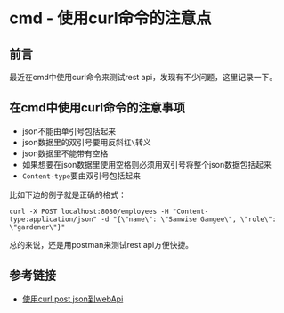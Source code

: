 # cmd - 使用curl命令的注意点

## 前言

最近在cmd中使用curl命令来测试rest api，发现有不少问题，这里记录一下。
<!--more-->

## 在cmd中使用curl命令的注意事项

* json不能由单引号包括起来
* json数据里的双引号要用反斜杠`\`转义
* json数据里不能带有空格
* 如果想要在json数据里使用空格则必须用双引号将整个json数据包括起来
* `Content-type`要由双引号包括起来

比如下边的例子就是正确的格式：
```
curl -X POST localhost:8080/employees -H "Content-type:application/json" -d "{\"name\": \"Samwise Gamgee\", \"role\": \"gardener\"}"
```

总的来说，还是用postman来测试rest api方便快捷。

## 参考链接

* [使用curl post json到webApi](https://blog.csdn.net/programmeryu/article/details/52677563)
